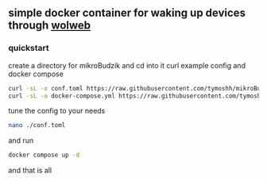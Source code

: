 ## simple docker container for waking up devices through [wolweb](https://github.com/sameerdhoot/wolweb) 

### quickstart
create a directory for mikroBudzik and cd into it
curl example config and docker compose
```bash
curl -sL -o conf.toml https://raw.githubusercontent.com/tymoshh/mikroBudzik/main/conf.toml
curl -sL -o docker-compose.yml https://raw.githubusercontent.com/tymoshh/mikroBudzik/main/docker-compose.yml
```
tune the config to your needs
```bash
nano ./conf.toml
```
and run
```bash
docker compose up -d
```
and that is all

